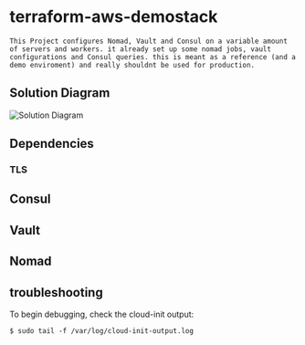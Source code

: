 # terraform-aws-demostack
    This Project configures Nomad, Vault and Consul on a variable amount of servers and workers. it already set up some nomad jobs, vault configurations and Consul queries. this is meant as a reference (and a demo enviroment) and really shouldnt be used for production. 
## Solution Diagram
![Solution Diagram](./assets/Demostack_overview.png)

## Dependencies
 <TODO>

 ### TLS

 <TODO>

 ## Consul

 <TODO>

 ## Vault

 <TODO>

 ## Nomad
 
 <TODO>

## troubleshooting
To begin debugging, check the cloud-init output:

```shell
$ sudo tail -f /var/log/cloud-init-output.log
```



